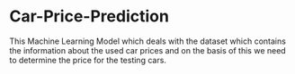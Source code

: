 # Car-Price-Prediction
This Machine Learning Model which deals with the dataset which contains the information about the used car prices and on the basis of this we need to determine the price for the testing cars.
